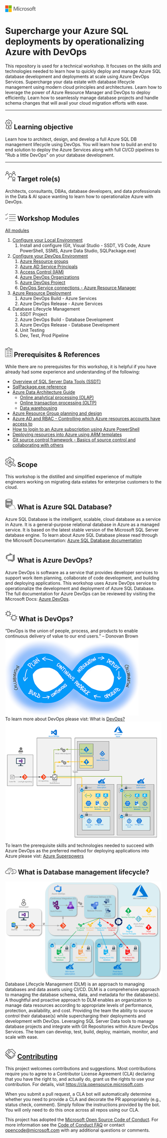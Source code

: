 ![Microsoft Logo](docs/graphics/microsoft-logo-small.png)

# **Supercharge your Azure SQL deployments by operationalizing Azure with DevOps**
This repository is used for a technical workshop.  It focuses on the skills and technologies needed to learn how to quickly deploy and manage Azure SQL database development and deployments at scale using Azure DevOps Services.  Supercharge your data estate with database lifecycle management using modern cloud principles and architectures.  Learn how to leverage the power of Azure Resource Manager and DevOps to deploy efficiently. Learn how to seamlessly manage database projects and handle schema changes that will avail your cloud migration efforts with ease.

---
## ![](docs/graphics/ribbon.png) Learning objective
Learn how to architect, design, and develop a full Azure SQL DB management lifecycle using DevOps. You will learn how to build an end to end solution to deploy the Azure Services along with full CI/CD pipelines to "Rub a little DevOps" on your database development.

---

## ![](docs/graphics/roles.png)  Target role(s)
Architects, consultants, DBAs, database developers, and data professionals in the Data & AI space wanting to learn how to operationalize Azure with DevOps.

## ![](docs/graphics/modules.png) Workshop Modules

[All modules](/docs/labs/README.md)

1. [Configure your Local Environment](/docs/labs/1-ConfigLocalEnvironment.md)
   1. Install and configure (Git, Visual Studio - SSDT, VS Code, Azure PowerShell, SSMS, Azure Data Studio, SQLPackage.exe)
2. [Configure your DevOps Environment](/docs/labs/2-Configure_your_DevOps_Environment.md)
   1. [Azure Resource groups](/docs/labs/2-Configure_your_DevOps_Environment.md#create-azure-resource-groups)
   2. [Azure AD Service Principals](/docs/labs/2-Configure_your_DevOps_Environment.md#create-service-principal)
   3. [Access Control (IAM)](/docs/labs/2-Configure_your_DevOps_Environment.md#access-control-iam-for-the-resource-group)
   4. [Azure DevOps Organizations](/docs/labs/2-Configure_your_DevOps_Environment.md#azure-devops-organizations)
   5. [Azure DevOps Project](/docs/labs/2-Configure_your_DevOps_Environment.md#azure-devops-project---clone-project-repo)
   6. [DevOps Service connections - Azure Resource Manager](/docs/labs/2-Configure_your_DevOps_Environment.md#devops-service-connection-with-azure-resource-manager)
3. [Azure Resource Deployment](/docs/labs/3-AzureResourceDeployment.md)
   1. Azure DevOps Build - Azure Services
   2. Azure DevOps Release - Azure Services
4. Database Lifecycle Management
   1. SSDT Project
   2. Azure DevOps Build - Database Development
   3. Azure DevOps Release - Database Development
   4. Unit Testing
   5. Dev, Test, Prod Pipeline

## ![](docs/graphics/prerequisites.png) Prerequisites & References
While there are no prerequisites for this workshop, it is helpful if you have already had some experience and understanding of the following:
- [Overview of SQL Server Data Tools (SSDT)](https://docs.microsoft.com/en-us/sql/ssdt/sql-server-data-tools?view=sql-server-ver15)
- [SqlPackage.exe reference](https://docs.microsoft.com/en-us/sql/tools/sqlpackage?view=sql-server-ver15)
- [Azure Data Architecture Guide](https://docs.microsoft.com/en-us/azure/architecture/data-guide/)
  - [Online analytical processing (OLAP)](https://docs.microsoft.com/en-us/azure/architecture/data-guide/relational-data/online-analytical-processing)
  - [Online transaction processing (OLTP)](https://docs.microsoft.com/en-us/azure/architecture/data-guide/relational-data/online-transaction-processing)
  - [Data warehousing](https://docs.microsoft.com/en-us/azure/architecture/data-guide/relational-data/data-warehousing)
- [Azure Resource Group planning and design](https://docs.microsoft.com/en-us/azure/azure-resource-manager/resource-group-overview)
- [Azure AD and RBAC - Controlling which Azure resources accounts have access to](https://docs.microsoft.com/en-us/azure/role-based-access-control/role-assignments-portal)
- [How to login to an Azure subscription using Azure PowerShell](https://docs.microsoft.com/en-us/powershell/azure/authenticate-azureps?view=azps-3.1.0)
- [Deploying resources into Azure using ARM templates](https://docs.microsoft.com/en-us/azure/azure-resource-manager/resource-group-template-deploy)
- [Git source control framework - Basics of source control and collaborating with others](https://docs.microsoft.com/en-us/azure/devops/learn/git/what-is-git)

## ![](docs/graphics/scope.png) Scope
This workshop is the distilled and simplified experience of multiple engineers working on migrating data estates for enterprise customers to the cloud.

## ![](docs/graphics/Azure&#32;SQL&#32;Database.png) What is Azure SQL Database?
Azure SQL Database is the intelligent, scalable, cloud database as a service in Azure. It is a general-purpose relational database in Azure as a managed service.  It is based on the latest stable version of the Microsoft SQL Server database engine.  To learn about Azure SQL Database please read through the Microsoft Documentation: [Azure SQL Database documentation](https://docs.microsoft.com/en-us/azure/sql-database/)

## ![](docs/graphics/Azure-DevOps-Service.png) What is Azure DevOps?
Azure DevOps is software as a service that provides developer services to support work item planning, collaborate of code development, and building and deploying applications. This workshop uses Azure DevOps service to operationalize the development and deployment of Azure SQL Database.  The full documentation for Azure DevOps can be reviewed by visiting the Microsoft Docs: [Azure DevOps](https://docs.microsoft.com/en-us/azure/devops/?view=azure-devops).

## ![](docs/graphics/DevOps.png) What is DevOps?
“DevOps is the union of people, process, and products to enable continuous delivery of value to our end users.” – Donovan Brown</br>
![](docs/graphics/devops-cycle.png)</br>
To learn more about DevOps please vist: What is [DevOps?](https://docs.microsoft.com/en-us/azure/devops/learn/what-is-devops)</br>
![](docs/graphics/devops-flow.png)</br>
To learn the prerequisite skills and technologies needed to succeed with Azure DevOps as the preferred method for deploying applications into Azure please vist: [Azure Superpowers](https://github.com/microsoft/AzureSuperpowers)</br>

## ![](docs/graphics/dml.png) What is Database management lifecycle?
![](docs/graphics/DatabaseManagementLifecycle.png)</br>
Database Lifecycle Management (DLM) is an approach to managing databases and data assets using CI/CD. DLM is a comprehensive approach to managing the database schema, data, and metadata for the database(s). A thoughtful and proactive approach to DLM enables an organization to manage data resources according to appropriate levels of performance, protection, availability, and cost. Providing the team the ability to source control their database(s) while supercharging their deployments and development with DevOps. Leveraging SQL Server Data tools to manage database projects and integrate with Git Repositories within Azure DevOps Services.  The team can develop, test, build, deploy, maintain, monitor, and scale with ease.

## ![](docs/graphics/contributing.png) [Contributing](./CONTRIBUTING.md)
This project welcomes contributions and suggestions.  Most contributions require you to agree to a
Contributor License Agreement (CLA) declaring that you have the right to, and actually do, grant us
the rights to use your contribution. For details, visit https://cla.opensource.microsoft.com.

When you submit a pull request, a CLA bot will automatically determine whether you need to provide
a CLA and decorate the PR appropriately (e.g., status check, comment). Simply follow the instructions
provided by the bot. You will only need to do this once across all repos using our CLA.

This project has adopted the [Microsoft Open Source Code of Conduct](https://opensource.microsoft.com/codeofconduct/).
For more information see the [Code of Conduct FAQ](https://opensource.microsoft.com/codeofconduct/faq/) or
contact [opencode@microsoft.com](mailto:opencode@microsoft.com) with any additional questions or comments.

